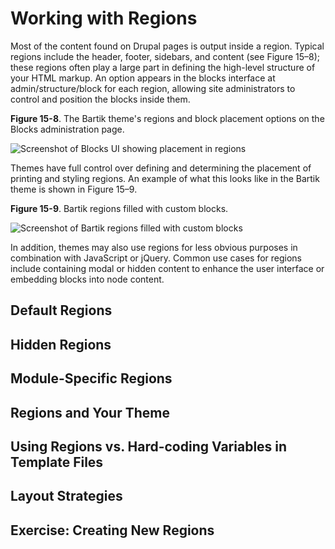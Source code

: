 # Working with Regions

Most of the content found on Drupal pages is output inside a region. Typical regions include the header, footer, sidebars, and content (see Figure 15–8); these regions often play a large part in defining the high-level structure of your HTML markup. An option appears in the blocks interface at admin/structure/block for each region, allowing site administrators to control and position the blocks inside them.

**Figure 15-8**. The Bartik theme's regions and block placement options on the Blocks administration page.

![Screenshot of Blocks UI showing placement in regions](http://themery.com/sites/default/files/figure-15-8.png)

Themes have full control over defining and determining the placement of printing and styling regions. An example of what this looks like in the Bartik theme is shown in Figure 15–9.

**Figure 15-9**. Bartik regions filled with custom blocks.

![Screenshot of Bartik regions filled with custom blocks](http://themery.com/sites/default/files/figure-15-9.png)

In addition, themes may also use regions for less obvious purposes in combination with JavaScript or jQuery. Common use cases for regions include containing modal or hidden content to enhance the user interface or embedding blocks into node content.

## Default Regions

## Hidden Regions

## Module-Specific Regions

## Regions and Your Theme

## Using Regions vs. Hard-coding Variables in Template Files

## Layout Strategies

## Exercise: Creating New Regions